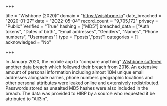 +++

title = "Wishbone (2020)"
domain = "https://wishbone.io"
date_breached = "2020-01-27"
date = "2022-05-04"
record_count = "9,705,172"
privacy = "Public"
Verified = "True"
hashing = ["MD5"]
breached_data = ["Auth tokens", "Dates of birth", "Email addresses", "Genders", "Names", "Phone numbers", "Usernames"]
type = ["posts","post"]
categories = []
acknowledged = "No"


+++


In January 2020, the mobile app to &quot;compare anything&quot; <a href="https://www.infosecurity-magazine.com/news/wishbone-breach-40-million-records/" target="_blank" rel="noopener">Wishbone suffered another data breach</a> which followed their breach from 2016. An extensive amount of personal information including almost 10M unique email addresses alongside names, phone numbers geographic locations and other personal attributes were leaked online and extensively redistributed. Passwords stored as unsalted MD5 hashes were also included in the breach. The data was provided to HIBP by a source who requested it be attributed to &quot;All3in&quot;.

